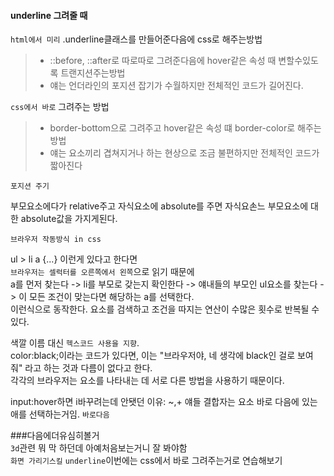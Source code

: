 
#### underline 그려줄 때

  `html에서 미리` .underline클래스를 만들어준다음에 css로 해주는방법
   > - ::before, ::after로 따로따로 그려준다음에 hover같은 속성 때 변할수있도록 트랜지션주는방법
   > - 얘는 언더라인의 포지션 잡기가 수월하지만 전체적인 코드가 길어진다.
  
  `css에서 바로` 그려주는 방법
   > - border-bottom으로 그려주고 hover같은 속성 떄 border-color로 해주는방법 
   > - 얘는 요소끼리 겹쳐지거나 하는 현상으로 조금 불편하지만 전체적인 코드가 짧아진다


`포지션 주기`

  부모요소에다가 relative주고 자식요소에 absolute를 주면 자식요손느 부모요소에 대한 absolute값을 가지게된다.



`브라우저 작동방식 in css`

ul > li a {...} 이런게 있다고 한다면<br>
`브라우저는 셀럭터를 오른쪽에서 왼쪽`으로 읽기 때문에 <br>
a를 먼저 찾는다 -> li를 부모로 갖는지 확인한다 -> 얘내들의 부모인 ul요소를 찾는다 -> 이 모든 조건이 맞는다면 해당하는 a를 선택한다.<br>
이런식으로 동작한다. 요소를 검색하고 조건을 따지는 연산이 수많은 횟수로 반복될 수 있다.<br>

색깔 이름 대신 `헥스코드 사용을 지향`.<br>
color:black;이라는 코드가 있다면, 이는 "브라우저야, 네 생각에 black인 걸로 보여줘" 라고 하는 것과 다름이 없다고 한다.<br>
각각의 브라우저는 요소를 나타내는 데 서로 다른 방법을 사용하기 때문이다.<br>

input:hover하면 i바꾸려는데 안됏던 이유: ~,+ 얘들 결합자는 요소 바로 다음에 있는애를 선택하는거임. `바로다음`

###다음에더유심히볼거<br>
`3d`관련 뭐 막 하던데 아예처음보는거니 잘 봐야함<br>
`화면 가리기스킬`
`underline`이번에는 css에서 바로 그려주는거로 연습해보기
